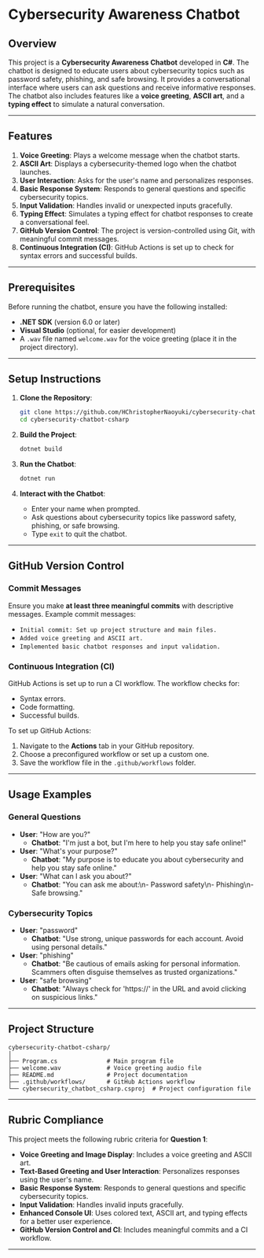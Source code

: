 # Cybersecurity Awareness Chatbot

## Overview
This project is a **Cybersecurity Awareness Chatbot** developed in **C#**. The chatbot is designed to educate users about cybersecurity topics such as password safety, phishing, and safe browsing. It provides a conversational interface where users can ask questions and receive informative responses. The chatbot also includes features like a **voice greeting**, **ASCII art**, and a **typing effect** to simulate a natural conversation.

---

## Features
1. **Voice Greeting**: Plays a welcome message when the chatbot starts.
2. **ASCII Art**: Displays a cybersecurity-themed logo when the chatbot launches.
3. **User Interaction**: Asks for the user's name and personalizes responses.
4. **Basic Response System**: Responds to general questions and specific cybersecurity topics.
5. **Input Validation**: Handles invalid or unexpected inputs gracefully.
6. **Typing Effect**: Simulates a typing effect for chatbot responses to create a conversational feel.
7. **GitHub Version Control**: The project is version-controlled using Git, with meaningful commit messages.
8. **Continuous Integration (CI)**: GitHub Actions is set up to check for syntax errors and successful builds.

---

## Prerequisites
Before running the chatbot, ensure you have the following installed:
- **.NET SDK** (version 6.0 or later)
- **Visual Studio** (optional, for easier development)
- A `.wav` file named `welcome.wav` for the voice greeting (place it in the project directory).

---

## Setup Instructions
1. **Clone the Repository**:
   ```bash
   git clone https://github.com/HChristopherNaoyuki/cybersecurity-chatbot-csharp.git
   cd cybersecurity-chatbot-csharp
   ```

2. **Build the Project**:
   ```bash
   dotnet build
   ```

3. **Run the Chatbot**:
   ```bash
   dotnet run
   ```

4. **Interact with the Chatbot**:
   - Enter your name when prompted.
   - Ask questions about cybersecurity topics like password safety, phishing, or safe browsing.
   - Type `exit` to quit the chatbot.

---

## GitHub Version Control
### Commit Messages
Ensure you make **at least three meaningful commits** with descriptive messages. Example commit messages:
- `Initial commit: Set up project structure and main files.`
- `Added voice greeting and ASCII art.`
- `Implemented basic chatbot responses and input validation.`

### Continuous Integration (CI)
GitHub Actions is set up to run a CI workflow. The workflow checks for:
- Syntax errors.
- Code formatting.
- Successful builds.

To set up GitHub Actions:
1. Navigate to the **Actions** tab in your GitHub repository.
2. Choose a preconfigured workflow or set up a custom one.
3. Save the workflow file in the `.github/workflows` folder.

---

## Usage Examples
### General Questions
- **User**: "How are you?"
  - **Chatbot**: "I'm just a bot, but I'm here to help you stay safe online!"
- **User**: "What's your purpose?"
  - **Chatbot**: "My purpose is to educate you about cybersecurity and help you stay safe online."
- **User**: "What can I ask you about?"
  - **Chatbot**: "You can ask me about:\n- Password safety\n- Phishing\n- Safe browsing."

### Cybersecurity Topics
- **User**: "password"
  - **Chatbot**: "Use strong, unique passwords for each account. Avoid using personal details."
- **User**: "phishing"
  - **Chatbot**: "Be cautious of emails asking for personal information. Scammers often disguise themselves as trusted organizations."
- **User**: "safe browsing"
  - **Chatbot**: "Always check for 'https://' in the URL and avoid clicking on suspicious links."

---

## Project Structure
```
cybersecurity-chatbot-csharp/
│
├── Program.cs              # Main program file
├── welcome.wav             # Voice greeting audio file
├── README.md               # Project documentation
├── .github/workflows/      # GitHub Actions workflow
└── cybersecurity_chatbot_csharp.csproj  # Project configuration file
```

---

## Rubric Compliance
This project meets the following rubric criteria for **Question 1**:
- **Voice Greeting and Image Display**: Includes a voice greeting and ASCII art.
- **Text-Based Greeting and User Interaction**: Personalizes responses using the user's name.
- **Basic Response System**: Responds to general questions and specific cybersecurity topics.
- **Input Validation**: Handles invalid inputs gracefully.
- **Enhanced Console UI**: Uses colored text, ASCII art, and typing effects for a better user experience.
- **GitHub Version Control and CI**: Includes meaningful commits and a CI workflow.

---

